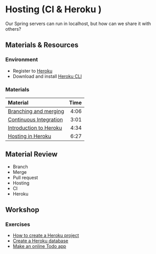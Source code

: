 # Hosting (CI & Heroku )

Our Spring servers can run in localhost, but how can we share it with others?

## Materials & Resources
### Environment
 
 - Register to [Heroku](https://signup.heroku.com/dc)
 - Download and install [Heroku CLI](https://devcenter.heroku.com/articles/heroku-cli#macos-installer)

### Materials

| Material | Time |
|:-------- |-----:|
|[Branching and merging](https://www.youtube.com/watch?v=BEXAx1qPm-o)| 4:06|
|[Continuous Integration](https://www.youtube.com/watch?v=RcTFpNlkiUs)| 3:01|
|[Introduction to Heroku](https://www.youtube.com/watch?v=3FhcROr0XdM)| 4:34|
|[Hosting in Heroku](https://www.youtube.com/watch?v=0NcF1p_LRYA)| 6:27|

## Material Review

- Branch
- Merge
- Pull request
- Hosting
- CI
- Heroku

## Workshop

### Exercises

 - [How to create a Heroku project](warmup/warmup.md)
 - [Create a Heroku database](db/db.md)
 - [Make an online Todo app](todo/todo.md)

 
